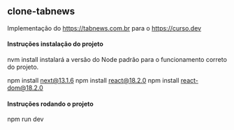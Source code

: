 ## clone-tabnews
Implementação do https://tabnews.com.br para o https://curso.dev

#### Instruções instalação do projeto
nvm install instalará a versão do Node padrão para o funcionamento correto do projeto.

npm install next@13.1.6
npm install react@18.2.0
npm install react-dom@18.2.0

#### Instruções rodando o projeto
npm run dev